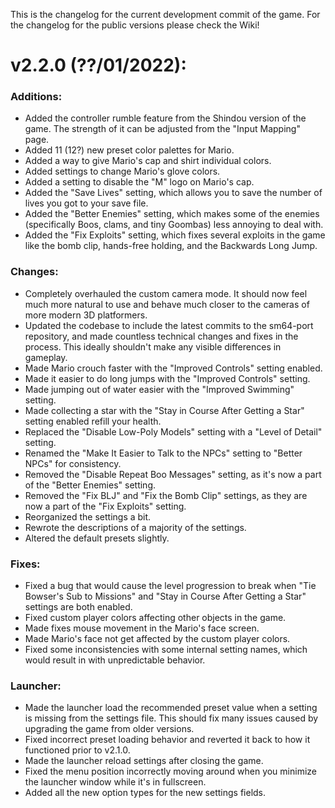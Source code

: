 This is the changelog for the current development commit of the game. For the changelog for the public versions please check the Wiki!

# v2.2.0 (??/01/2022):

### Additions:
- Added the controller rumble feature from the Shindou version of the game. The strength of it can be adjusted from the "Input Mapping" page.
- Added 11 (12?) new preset color palettes for Mario.
- Added a way to give Mario's cap and shirt individual colors.
- Added settings to change Mario's glove colors.
- Added a setting to disable the "M" logo on Mario's cap.
- Added the "Save Lives" setting, which allows you to save the number of lives you got to your save file.
- Added the "Better Enemies" setting, which makes some of the enemies (specifically  Boos, clams, and tiny Goombas) less annoying to deal with.
- Added the "Fix Exploits" setting, which fixes several exploits in the game like the bomb clip, hands-free holding, and the Backwards Long Jump.

### Changes:
- Completely overhauled the custom camera mode. It should now feel much more natural to use and behave much closer to the cameras of more modern 3D platformers.
- Updated the codebase to include the latest commits to the sm64-port repository, and made countless technical changes and fixes in the process. This ideally shouldn't make any visible differences in gameplay.
- Made Mario crouch faster with the \"Improved Controls\" setting enabled.
- Made it easier to do long jumps with the \"Improved Controls\" setting.
- Made jumping out of water easier with the \"Improved Swimming\" setting.
- Made collecting a star with the "Stay in Course After Getting a Star" setting enabled refill your health.
- Replaced the "Disable Low-Poly Models" setting with a "Level of Detail" setting.
- Renamed the "Make It Easier to Talk to the NPCs" setting to "Better NPCs" for consistency.
- Removed the "Disable Repeat Boo Messages" setting, as it's now a part of the "Better Enemies" setting.
- Removed the "Fix BLJ" and "Fix the Bomb Clip" settings, as they are now a part of the "Fix Exploits" setting.
- Reorganized the settings a bit.
- Rewrote the descriptions of a majority of the settings.
- Altered the default presets slightly.

### Fixes:
- Fixed a bug that would cause the level progression to break when "Tie Bowser's Sub to Missions" and "Stay in Course After Getting a Star" settings are both enabled.
- Fixed custom player colors affecting other objects in the game.
- Made fixes mouse movement in the Mario's face screen.
- Made Mario's face not get affected by the custom player colors.
- Fixed some inconsistencies with some internal setting names, which would result in with unpredictable behavior.

### Launcher:
- Made the launcher load the recommended preset value when a setting is missing from the settings file. This should fix many issues caused by upgrading the game from older versions.
- Fixed incorrect preset loading behavior and reverted it back to how it functioned prior to v2.1.0.
- Made the launcher reload settings after closing the game.
- Fixed the menu position incorrectly moving around when you minimize the launcher window while it's in fullscreen.
- Added all the new option types for the new settings fields.

